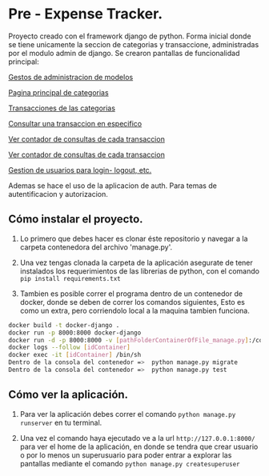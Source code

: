 # Pre - Expense Tracker.
Proyecto creado con el framework django de python. 
Forma inicial donde se tiene unicamente la seccion de categorias y transaccione, administradas por el modulo admin de django.
Se crearon pantallas de funcionalidad principal:

[Gestos de administracion de modelos](http://127.0.0.1:8000/admin/)

[Pagina principal de categorias](http://127.0.0.1:8000/transactions/)

[Transacciones de las categorias](http://127.0.0.1:8000/transactions/1)

[Consultar una transaccion en especifico](http://127.0.0.1:8000/transactions/details_category/1)

[Ver contador de consultas de cada transaccion](http://127.0.0.1:8000/transactions/details_results_category/1)

[Ver contador de consultas de cada transaccion](http://127.0.0.1:8000/transactions/details_results_category/1)

[Gestion de usuarios para login- logout, etc.](http://127.0.0.1:8000/accounts/)


Ademas se hace el uso de la aplicacion de auth. Para temas de autentificacion y autorizacion.

## Cómo instalar el proyecto.
1. Lo primero que debes hacer es clonar éste repositorio y navegar a la carpeta contenedora del archivo 'manage.py'.

2. Una vez tengas clonada la carpeta de la aplicación asegurate de tener instalados los requerimientos de las librerias de python, con el comando `pip install requirements.txt`

3. Tambien es posible correr el programa dentro de un contenedor de docker, donde se deben de correr los comandos siguientes, Esto es como un extra, pero corriendolo local a la maquina tambien funciona.
```bash
docker build -t docker-django .
docker run -p 8000:8000 docker-django
docker run -d -p 8000:8000 -v [pathFolderContainerOfFile_manage.py]:/code docker-django
docker logs --follow [idContainer]
docker exec -it [idContainer] /bin/sh   
Dentro de la consola del contenedor =>  python manage.py migrate
Dentro de la consola del contenedor =>  python manage.py test
```

## Cómo ver la aplicación.
1. Para ver la aplicación debes correr el comando `python manage.py runserver` en tu terminal.

2. Una vez el comando haya ejecutado ve a la url `http://127.0.0.1:8000/` para ver el home de la aplicación, en donde se tendra que crear usuario o por lo menos un superusuario para poder entrar a explorar las pantallas mediante el comando `python manage.py createsuperuser`

